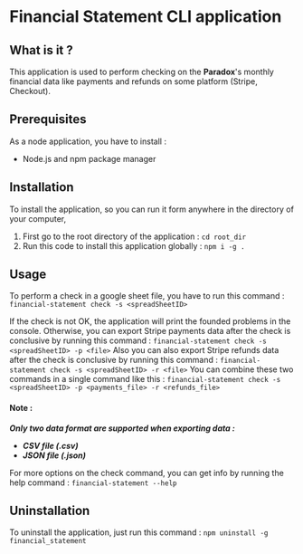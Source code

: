 # Financial Statement CLI application

## What is it ?
This application is used to perform checking on the **Paradox**'s monthly financial data like payments and refunds on some platform (Stripe, Checkout).

## Prerequisites
As a node application, you have to install :
- Node.js and npm package manager

## Installation
To install the application, so you can run it form anywhere in the directory of your computer,
1. First go to the root directory of the application : `cd root_dir`
2. Run this code to install this application globally : `npm i -g .`

## Usage
To perform a check in a google sheet file, you have to run this command :
`financial-statement check -s <spreadSheetID>`

If the check is not OK, the application will print the founded problems in the console.
Otherwise, you can export Stripe payments data after the check is conclusive by running this command :
`financial-statement check -s <spreadSheetID> -p <file>`
Also you can also export Stripe refunds data after the check is conclusive by running this command :
`financial-statement check -s <spreadSheetID> -r <file>`
You can combine these two commands in a single command like this :
`financial-statement check -s <spreadSheetID> -p <payments_file> -r <refunds_file>`

#### Note : 
***Only two data format are supported when exporting data :***
- ***CSV file (.csv)***
- ***JSON file (.json)***

For more options on the check command, you can get info by running the help command : `financial-statement --help`

## Uninstallation
To uninstall the application, just run this command :
`npm uninstall -g financial_statement`
